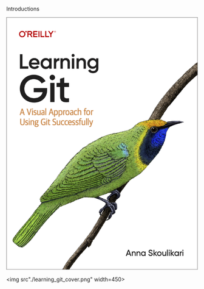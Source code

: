Introductions

![Learning Git cover](learning_git_cover.png)

<img src"./learning_git_cover.png" width=450>
